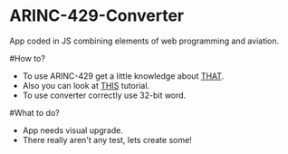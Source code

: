 # ARINC-429-Converter

App coded in JS combining elements of web programming and aviation.

#How to?
* To use ARINC-429 get a little knowledge about [THAT](https://en.wikipedia.org/wiki/ARINC_429).
* Also you can look at [THIS](http://aviftech.com/files/2213/6387/8354/ARINC429_Tutorial.pdf) tutorial.
* To use converter correctly use 32-bit word.

#What to do?
* App needs visual upgrade.
* There really aren't any test, lets create some!
